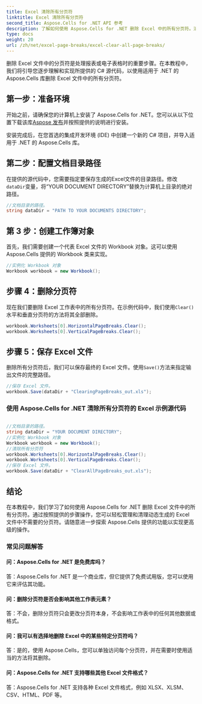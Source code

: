 ```yaml
---
title: Excel 清除所有分页符
linktitle: Excel 清除所有分页符
second_title: Aspose.Cells for .NET API 参考
description: 了解如何使用 Aspose.Cells for .NET 删除 Excel 中的所有分页符。清理 Excel 文件的分步教程。
type: docs
weight: 20
url: /zh/net/excel-page-breaks/excel-clear-all-page-breaks/
---
```


删除 Excel 文件中的分页符是处理报表或电子表格时的重要步骤。在本教程中，我们将引导您逐步理解和实现所提供的 C# 源代码，以使用适用于 .NET 的 Aspose.Cells 库删除 Excel 文件中的所有分页符。

## 第一步：准备环境

开始之前，请确保您的计算机上安装了 Aspose.Cells for .NET。您可以从以下位置下载该库[Aspose 发布](https://releases.aspose.com/cells/net)并按照提供的说明进行安装。

安装完成后，在您首选的集成开发环境 (IDE) 中创建一个新的 C# 项目，并导入适用于 .NET 的 Aspose.Cells 库。

## 第二步：配置文档目录路径

在提供的源代码中，您需要指定要保存生成的Excel文件的目录路径。修改`dataDir`变量，将“YOUR DOCUMENT DIRECTORY”替换为计算机上目录的绝对路径。

```csharp
//文档目录的路径。
string dataDir = "PATH TO YOUR DOCUMENTS DIRECTORY";
```

## 第 3 步：创建工作簿对象

首先，我们需要创建一个代表 Excel 文件的 Workbook 对象。这可以使用 Aspose.Cells 提供的 Workbook 类来实现。

```csharp
//实例化 Workbook 对象
Workbook workbook = new Workbook();
```

## 步骤 4：删除分页符

现在我们要删除 Excel 工作表中的所有分页符。在示例代码中，我们使用`Clear()`水平和垂直分页符的方法将其全部删除。

```csharp
workbook.Worksheets[0].HorizontalPageBreaks.Clear();
workbook.Worksheets[0].VerticalPageBreaks.Clear();
```

## 步骤 5：保存 Excel 文件

删除所有分页符后，我们可以保存最终的 Excel 文件。使用`Save()`方法来指定输出文件的完整路径。

```csharp
//保存 Excel 文件。
workbook.Save(dataDir + "ClearingPageBreaks_out.xls");
```

### 使用 Aspose.Cells for .NET 清除所有分页符的 Excel 示例源代码 

```csharp

//文档目录的路径。
string dataDir = "YOUR DOCUMENT DIRECTORY";
//实例化 Workbook 对象
Workbook workbook = new Workbook();
//清除所有分页符
workbook.Worksheets[0].HorizontalPageBreaks.Clear();
workbook.Worksheets[0].VerticalPageBreaks.Clear();
//保存 Excel 文件。
workbook.Save(dataDir + "ClearAllPageBreaks_out.xls");

```

## 结论

在本教程中，我们学习了如何使用 Aspose.Cells for .NET 删除 Excel 文件中的所有分页符。通过按照提供的步骤操作，您可以轻松管理和清理动态生成的 Excel 文件中不需要的分页符。请随意进一步探索 Aspose.Cells 提供的功能以实现更高级的操作。

### 常见问题解答

#### 问：Aspose.Cells for .NET 是免费库吗？

答：Aspose.Cells for .NET 是一个商业库，但它提供了免费试用版，您可以使用它来评估其功能。

#### 问：删除分页符是否会影响其他工作表元素？

答：不会，删除分页符只会更改分页符本身，不会影响工作表中的任何其他数据或格式。

#### 问：我可以有选择地删除 Excel 中的某些特定分页符吗？

答：是的，使用 Aspose.Cells，您可以单独访问每个分页符，并在需要时使用适当的方法将其删除。

#### 问：Aspose.Cells for .NET 支持哪些其他 Excel 文件格式？

答：Aspose.Cells for .NET 支持各种 Excel 文件格式，例如 XLSX、XLSM、CSV、HTML、PDF 等。

